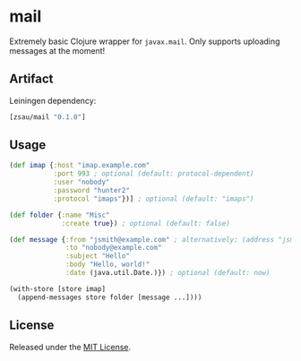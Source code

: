# mail

Extremely basic Clojure wrapper for `javax.mail`. Only supports uploading messages at the moment!

## Artifact

Leiningen dependency:
```clojure
[zsau/mail "0.1.0"]
```

## Usage

```clojure
(def imap {:host "imap.example.com"
           :port 993 ; optional (default: protocol-dependent)
           :user "nobody"
           :password "hunter2"
           :protocol "imaps"})] ; optional (default: "imaps")

(def folder {:name "Misc"
             :create true}) ; optional (default: false)

(def message {:from "jsmith@example.com" ; alternatively: (address "jsmith@example.com" "John Smith")
              :to "nobody@example.com"
              :subject "Hello"
              :body "Hello, world!"
              :date (java.util.Date.)}) ; optional (default: now)

(with-store [store imap]
  (append-messages store folder [message ...])))
```
## License

Released under the [MIT License](https://opensource.org/licenses/MIT).
